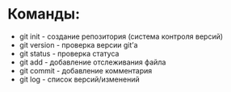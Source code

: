 # **Команды:**
* git init - создание репозитория (система контроля версий)
* git version - проверка версии git’а
* git status - проверка статуса
* git add - добавление отслеживания файла
* git commit - добавление комментария
* git log - список версий/изменений
